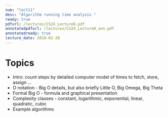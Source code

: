 ```yaml
---
num: "lect11"
desc: "Algorithm running time analysis "
ready: true
pdfurl: /lectures/CS24_Lecture8.pdf
annotatedpdfurl: /lectures/CS24_Lecture8_ann.pdf
annotatedready: true
lecture_date: 2018-02-28
---
```


# Topics

* Intro: count steps by detailed computer model of times to fetch, store, assign …
* O notation - Big O details, but also briefly Little O, Big Omega, Big Theta
* Formal Big O - formula and graphical presentation
* Complexity classes - constant, logarithmic, exponential, linear, quadratic, cubic
* Example algorithms

